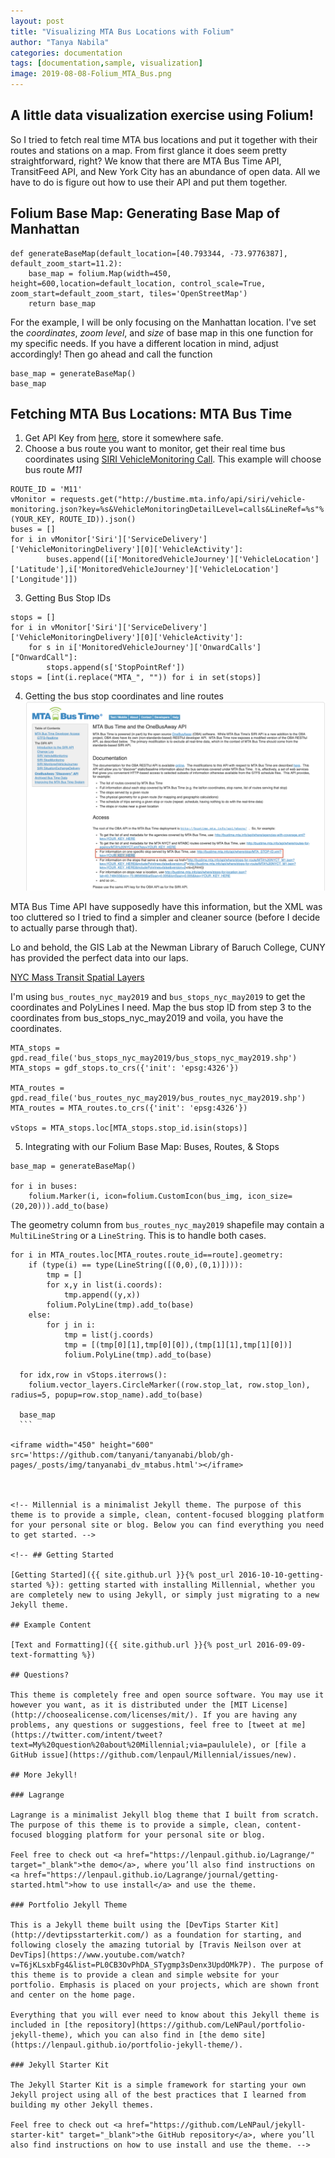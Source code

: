 ```yaml
---
layout: post
title: "Visualizing MTA Bus Locations with Folium"
author: "Tanya Nabila"
categories: documentation
tags: [documentation,sample, visualization]
image: 2019-08-08-Folium_MTA_Bus.png
---
```


## A little data visualization exercise using Folium!
So I tried to fetch real time MTA bus locations and put it together with their routes and stations on a map. From first glance it does seem pretty straightforward, right? We know that there are MTA Bus Time API, TransitFeed API, and New York City has an abundance of open data. All we have to do is figure out how to use their API and put them together.

## Folium Base Map: Generating Base Map of Manhattan
```
def generateBaseMap(default_location=[40.793344, -73.9776387], default_zoom_start=11.2):
    base_map = folium.Map(width=450, height=600,location=default_location, control_scale=True, zoom_start=default_zoom_start, tiles='OpenStreetMap')
    return base_map
```
For the example, I will be only focusing on the Manhattan location. I've set the _coordinates_, _zoom level_, and _size_ of base map in this one function for my specific needs. If you have a different location in mind, adjust accordingly! Then go ahead and call the function
```
base_map = generateBaseMap()
base_map
```

## Fetching MTA Bus Locations: MTA Bus Time
1. Get API Key from [here](http://spreadsheets.google.com/viewform?hl=en&formkey=dG9kcGIxRFpSS0NhQWM4UjA0V0VkNGc6MQ#gid=0), store it somewhere safe.
2. Choose a bus route you want to monitor, get their real time bus coordinates using [SIRI VehicleMonitoring Call](http://bustime.mta.info/wiki/Developers/SIRIVehicleMonitoring). This example will choose bus route *M11*
```
ROUTE_ID = 'M11'
vMonitor = requests.get("http://bustime.mta.info/api/siri/vehicle-monitoring.json?key=%s&VehicleMonitoringDetailLevel=calls&LineRef=%s"%(YOUR_KEY, ROUTE_ID)).json()
buses = []
for i in vMonitor['Siri']['ServiceDelivery']['VehicleMonitoringDelivery'][0]['VehicleActivity']:
        buses.append([i['MonitoredVehicleJourney']['VehicleLocation']['Latitude'],i['MonitoredVehicleJourney']['VehicleLocation']['Longitude']])
```
3. Getting Bus Stop IDs
  ```
  stops = []
  for i in vMonitor['Siri']['ServiceDelivery']['VehicleMonitoringDelivery'][0]['VehicleActivity']:
      for s in i['MonitoredVehicleJourney']['OnwardCalls']["OnwardCall"]:
          stops.append(s['StopPointRef'])
  stops = [int(i.replace("MTA_", "")) for i in set(stops)]
  ```

4. Getting the bus stop coordinates and line routes <br>
![](img/MTA_Bus.png)<br>

  MTA Bus Time API have supposedly have this information, but the XML was too cluttered so I tried to find a simpler and cleaner source (before I decide to actually parse through that). <br>

  Lo and behold, the GIS Lab at the Newman Library of Baruch College, CUNY has provided the perfect data into our laps.

  [NYC Mass Transit Spatial Layers](https://www.baruch.cuny.edu/confluence/pages/viewpage.action?pageId=28016896)

  I'm using `bus_routes_nyc_may2019` and `bus_stops_nyc_may2019` to get the coordinates and PolyLines I need. Map the bus stop ID from step 3 to the coordinates from bus_stops_nyc_may2019 and voila, you have the coordinates.

  ```
  MTA_stops = gpd.read_file('bus_stops_nyc_may2019/bus_stops_nyc_may2019.shp')
  MTA_stops = gdf_stops.to_crs({'init': 'epsg:4326'})

  MTA_routes = gpd.read_file('bus_routes_nyc_may2019/bus_routes_nyc_may2019.shp')
  MTA_routes = MTA_routes.to_crs({'init': 'epsg:4326'})

  vStops = MTA_stops.loc[MTA_stops.stop_id.isin(stops)]
  ```

5. Integrating with our Folium Base Map: Buses, Routes, & Stops
  ```
  base_map = generateBaseMap()

  for i in buses:
      folium.Marker(i, icon=folium.CustomIcon(bus_img, icon_size=(20,20))).add_to(base)
  ```

  The geometry column from `bus_routes_nyc_may2019` shapefile may contain a `MultiLineString` or a `LineString`. This is to handle both cases.

  ```    
  for i in MTA_routes.loc[MTA_routes.route_id==route].geometry:
      if (type(i) == type(LineString([(0,0),(0,1)]))):
          tmp = []
          for x,y in list(i.coords):
              tmp.append((y,x))
          folium.PolyLine(tmp).add_to(base)
      else:
          for j in i:
              tmp = list(j.coords)
              tmp = [(tmp[0][1],tmp[0][0]),(tmp[1][1],tmp[1][0])]
              folium.PolyLine(tmp).add_to(base)

    for idx,row in vStops.iterrows():
      folium.vector_layers.CircleMarker((row.stop_lat, row.stop_lon), radius=5, popup=row.stop_name).add_to(base)

    base_map
    ```

<iframe width="450" height="600" src='https://github.com/tanyani/tanyanabi/blob/gh-pages/_posts/img/tanyanabi_dv_mtabus.html'></iframe>



<!-- Millennial is a minimalist Jekyll theme. The purpose of this theme is to provide a simple, clean, content-focused blogging platform for your personal site or blog. Below you can find everything you need to get started. -->

<!-- ## Getting Started

[Getting Started]({{ site.github.url }}{% post_url 2016-10-10-getting-started %}): getting started with installing Millennial, whether you are completely new to using Jekyll, or simply just migrating to a new Jekyll theme.

## Example Content

[Text and Formatting]({{ site.github.url }}{% post_url 2016-09-09-text-formatting %})

## Questions?

This theme is completely free and open source software. You may use it however you want, as it is distributed under the [MIT License](http://choosealicense.com/licenses/mit/). If you are having any problems, any questions or suggestions, feel free to [tweet at me](https://twitter.com/intent/tweet?text=My%20question%20about%20Millennial;via=paululele), or [file a GitHub issue](https://github.com/lenpaul/Millennial/issues/new).

## More Jekyll!

### Lagrange

Lagrange is a minimalist Jekyll blog theme that I built from scratch. The purpose of this theme is to provide a simple, clean, content-focused blogging platform for your personal site or blog.

Feel free to check out <a href="https://lenpaul.github.io/Lagrange/" target="_blank">the demo</a>, where you’ll also find instructions on <a href="https://lenpaul.github.io/Lagrange/journal/getting-started.html">how to use install</a> and use the theme.

### Portfolio Jekyll Theme

This is a Jekyll theme built using the [DevTips Starter Kit](http://devtipsstarterkit.com/) as a foundation for starting, and following closely the amazing tutorial by [Travis Neilson over at DevTips](https://www.youtube.com/watch?v=T6jKLsxbFg4&list=PL0CB3OvPhDA_STygmp3sDenx3UpdOMk7P). The purpose of this theme is to provide a clean and simple website for your portfolio. Emphasis is placed on your projects, which are shown front and center on the home page.

Everything that you will ever need to know about this Jekyll theme is included in [the repository](https://github.com/LeNPaul/portfolio-jekyll-theme), which you can also find in [the demo site](https://lenpaul.github.io/portfolio-jekyll-theme/).

### Jekyll Starter Kit

The Jekyll Starter Kit is a simple framework for starting your own Jekyll project using all of the best practices that I learned from building my other Jekyll themes.

Feel free to check out <a href="https://github.com/LeNPaul/jekyll-starter-kit" target="_blank">the GitHub repository</a>, where you’ll also find instructions on how to use install and use the theme. -->
